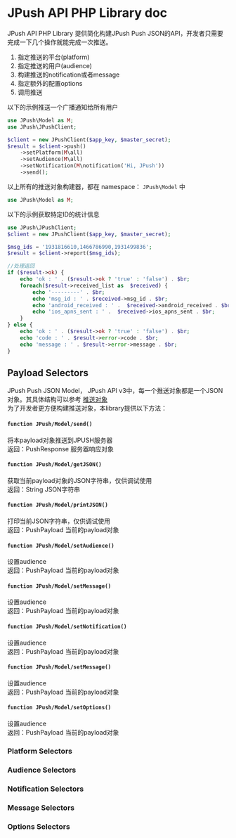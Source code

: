 # JPush API PHP Library doc

JPush API PHP Library 提供简化构建JPush Push JSON的API，开发者只需要完成一下几个操作就能完成一次推送。

 1. 指定推送的平台(platform)
 2. 指定推送的用户(audience)
 3. 构建推送的notification或者message
 4. 指定额外的配置options
 5. 调用推送


以下的示例推送一个广播通知给所有用户
```php
use JPush\Model as M;
use JPush\JPushClient;

$client = new JPushClient($app_key, $master_secret);
$result = $client->push()
    ->setPlatform(M\all)
    ->setAudience(M\all)
    ->setNotification(M\notification('Hi, JPush'))
    ->send();
```
以上所有的推送对象构建器，都在 namespace： `JPush\Model` 中
```php
use JPush\Model as M;
```
以下的示例获取特定ID的统计信息
```php
use JPush\JPushClient;
$client = new JPushClient($app_key, $master_secret);

$msg_ids = '1931816610,1466786990,1931499836';
$result = $client->report($msg_ids);

//处理返回
if ($result->ok) {
    echo 'ok : ' . ($result->ok ? 'true' : 'false') . $br;
    foreach($result->received_list as  $received) {
        echo '---------' . $br;
        echo 'msg_id : ' . $received->msg_id . $br;
        echo 'android_received : ' .  $received->android_received . $br;
        echo 'ios_apns_sent : ' .  $received->ios_apns_sent . $br;
    }
} else {
    echo 'ok : ' . ($result->ok ? 'true' : 'false') . $br;
    echo 'code : ' . $result->error->code . $br;
    echo 'message : ' . $result->error->message . $br;
}
```

## Payload Selectors
JPush Push JSON Model， JPush API v3中，每一个推送对象都是一个JSON对象。其具体结构可以参考 [推送对象][1]  
为了开发者更方便构建推送对象，本library提供以下方法：
#### `function JPush/Model/send()`  
将本payload对象推送到JPUSH服务器  
返回：PushResponse 服务器响应对象 

#### `function JPush/Model/getJSON()`  
获取当前payload对象的JSON字符串，仅供调试使用  
返回：String JSON字符串  

#### `function JPush/Model/printJSON()`    
打印当前JSON字符串，仅供调试使用  
返回：PushPayload 当前的payload对象  

#### `function JPush/Model/setAudience()`  
设置audience  
返回：PushPayload 当前的payload对象  

#### `function JPush/Model/setMessage()`  
设置audience  
返回：PushPayload 当前的payload对象  

#### `function JPush/Model/setNotification()`  
设置audience  
返回：PushPayload 当前的payload对象  

#### `function JPush/Model/setMessage()`  
设置audience  
返回：PushPayload 当前的payload对象  

#### `function JPush/Model/setOptions()`  
设置audience  
返回：PushPayload 当前的payload对象  

### Platform Selectors

### Audience Selectors

### Notification Selectors

### Message Selectors

### Options Selectors


  [1]: http://docs.jpush.cn/display/dev/Push-API-v3#Push-API-v3-%E6%8E%A8%E9%80%81%E5%AF%B9%E8%B1%A1